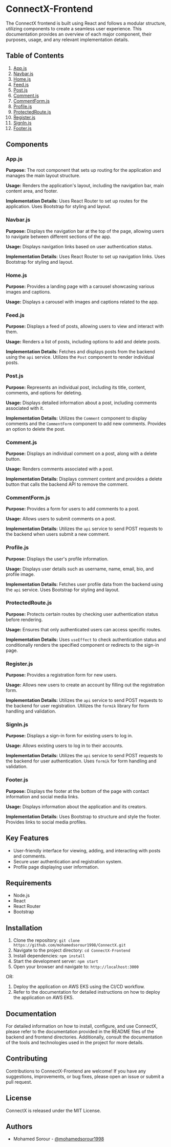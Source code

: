 # ConnectX-Frontend

The ConnectX frontend is built using React and follows a modular structure, utilizing components to create a seamless user experience. This documentation provides an overview of each major component, their purposes, usage, and any relevant implementation details.

## Table of Contents

1. [App.js](#appjs)
2. [Navbar.js](#navbarjs)
3. [Home.js](#homejs)
4. [Feed.js](#feedjs)
5. [Post.js](#postjs)
6. [Comment.js](#commentjs)
7. [CommentForm.js](#commentformjs)
8. [Profile.js](#profilejs)
9. [ProtectedRoute.js](#protectedroutejs)
10. [Register.js](#registerjs)
11. [SignIn.js](#signinjs)
12. [Footer.js](#footerjs)

## Components

### App.js

**Purpose:** The root component that sets up routing for the application and manages the main layout structure.

**Usage:** Renders the application's layout, including the navigation bar, main content area, and footer.

**Implementation Details:** Uses React Router to set up routes for the application. Uses Bootstrap for styling and layout.

### Navbar.js

**Purpose:** Displays the navigation bar at the top of the page, allowing users to navigate between different sections of the app.

**Usage:** Displays navigation links based on user authentication status.

**Implementation Details:** Uses React Router to set up navigation links. Uses Bootstrap for styling and layout.

### Home.js

**Purpose:** Provides a landing page with a carousel showcasing various images and captions.

**Usage:** Displays a carousel with images and captions related to the app.

### Feed.js

**Purpose:** Displays a feed of posts, allowing users to view and interact with them.

**Usage:** Renders a list of posts, including options to add and delete posts.

**Implementation Details:** Fetches and displays posts from the backend using the `api` service. Utilizes the `Post` component to render individual posts.

### Post.js

**Purpose:** Represents an individual post, including its title, content, comments, and options for deleting.

**Usage:** Displays detailed information about a post, including comments associated with it.

**Implementation Details:** Utilizes the `Comment` component to display comments and the `CommentForm` component to add new comments. Provides an option to delete the post.

### Comment.js

**Purpose:** Displays an individual comment on a post, along with a delete button.

**Usage:** Renders comments associated with a post.

**Implementation Details:** Displays comment content and provides a delete button that calls the backend API to remove the comment.

### CommentForm.js

**Purpose:** Provides a form for users to add comments to a post.

**Usage:** Allows users to submit comments on a post.

**Implementation Details:** Utilizes the `api` service to send POST requests to the backend when users submit a new comment.

### Profile.js

**Purpose:** Displays the user's profile information.

**Usage:** Displays user details such as username, name, email, bio, and profile image.

**Implementation Details:** Fetches user profile data from the backend using the `api` service. Uses Bootstrap for styling and layout.

### ProtectedRoute.js

**Purpose:** Protects certain routes by checking user authentication status before rendering.

**Usage:** Ensures that only authenticated users can access specific routes.

**Implementation Details:** Uses `useEffect` to check authentication status and conditionally renders the specified component or redirects to the sign-in page.

### Register.js

**Purpose:** Provides a registration form for new users.

**Usage:** Allows new users to create an account by filling out the registration form.

**Implementation Details:** Utilizes the `api` service to send POST requests to the backend for user registration. Utilizes the `formik` library for form handling and validation.

### SignIn.js

**Purpose:** Displays a sign-in form for existing users to log in.

**Usage:** Allows existing users to log in to their accounts.

**Implementation Details:** Utilizes the `api` service to send POST requests to the backend for user authentication. Uses `formik` for form handling and validation.

### Footer.js

**Purpose:** Displays the footer at the bottom of the page with contact information and social media links.

**Usage:** Displays information about the application and its creators.

**Implementation Details:** Uses Bootstrap to structure and style the footer. Provides links to social media profiles.

## Key Features

- User-friendly interface for viewing, adding, and interacting with posts and comments.
- Secure user authentication and registration system.
- Profile page displaying user information.

## Requirements

- Node.js
- React
- React Router
- Bootstrap

## Installation

1. Clone the repository: `git clone https://github.com/mohamedsorour1998/ConnectX.git`
2. Navigate to the project directory: `cd ConnectX-Frontend`
3. Install dependencies: `npm install`
4. Start the development server: `npm start`
5. Open your browser and navigate to: `http://localhost:3000`

OR:

1. Deploy the application on AWS EKS using the CI/CD workflow.
2. Refer to the documentation for detailed instructions on how to deploy the application on AWS EKS.

## Documentation

For detailed information on how to install, configure, and use ConnectX, please refer to the documentation provided in the README files of the backend and frontend directories. Additionally, consult the documentation of the tools and technologies used in the project for more details.

## Contributing

Contributions to ConnectX-Frontend are welcome! If you have any suggestions, improvements, or bug fixes, please open an issue or submit a pull request.

## License

ConnectX is released under the MIT License.

## Authors

- Mohamed Sorour - [@mohamedsorour1998](mohamedsorour1998)
